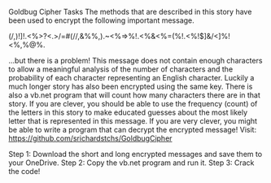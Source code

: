 Goldbug Cipher Tasks
The methods that are described in this story have been used to encrypt the following important message.

$%!<]%!<>%.)(/:%]/?!,,(!@%!@%<]~//$(/,)$!]!.$<%>?<.>/=#(//,&%%,).~<%=>%$!.$<%&<%=(%$!.$<%!$]&/<]%!<%,%@%.

…but there is a problem! This message does not contain enough characters to allow a meaningful analysis of the number of characters and the probability of each character representing an English character.
Luckily a much longer story has also been encrypted using the same key. There is also a vb.net program that will count how many characters there are in that story.
If you are clever, you should be able to use the frequency (count) of the letters in this story to make educated guesses about the most likely letter that is represented in this message.
If you are very clever, you might be able to write a program that can decrypt the encrypted  message!
Visit: https://github.com/srichardstchs/GoldbugCipher

Step 1: Download the short and long encrypted messages and save them to your OneDrive.
Step 2: Copy the vb.net program and run it.
Step 3: Crack the code!
